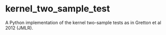 kernel_two_sample_test
======================

A Python implementation of the kernel two-sample tests as in Gretton et al 2012 (JMLR).